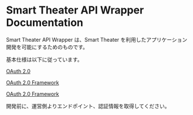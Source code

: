 # Smart Theater API Wrapper Documentation

Smart Theater API Wrapper は、Smart Theater を利用したアプリケーション開発を可能にするためのものです。

基本仕様は以下に従っています。

[OAuth 2.0](https://oauth.net/2/)

[OAuth 2.0 Framework](http://tools.ietf.org/html/rfc6749)

[OAuth 2.0 Framework](http://tools.ietf.org/html/rfc6749)

開発前に、運営側よりエンドポイント、認証情報を取得してください。
